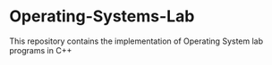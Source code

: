 # Operating-Systems-Lab
This repository contains the implementation of Operating System lab programs in C++ 
